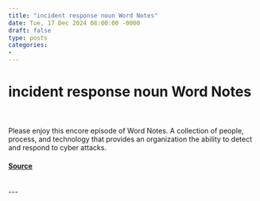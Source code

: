 ```yaml
---
title: "incident response noun Word Notes"
date: Tue, 17 Dec 2024 08:00:00 -0000
draft: false
type: posts
categories: 
- 
---
```

# incident response noun Word Notes

<br/>

<br/>
Please enjoy this encore episode of Word Notes. A collection of people, process, and technology that provides an organization the ability to detect and respond to cyber attacks.

#### [Source](https://thecyberwire.com/podcasts/word-notes/62/notes)

<br/>
---
